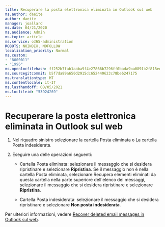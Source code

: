 ```yaml
---
title: Recuperare la posta elettronica eliminata in Outlook sul web
ms.author: daeite
author: daeite
manager: joallard
ms.date: 04/21/2020
ms.audience: Admin
ms.topic: article
ms.service: o365-administration
ROBOTS: NOINDEX, NOFOLLOW
localization_priority: Normal
ms.custom:
- "8000011"
- "1996"
ms.openlocfilehash: ff252b7fab1aaba9f4e27866b7296ff0bada9ba0891b2f818eda4b7e7a3a3c31
ms.sourcegitcommit: b5f7da89a650d2915dc652449623c78be6247175
ms.translationtype: MT
ms.contentlocale: it-IT
ms.lasthandoff: 08/05/2021
ms.locfileid: "53924269"
---
```

# <a name="recover-deleted-email-in-outlook-on-the-web"></a>Recuperare la posta elettronica eliminata in Outlook sul web

1. Nel riquadro sinistro selezionare la cartella Posta eliminata o La cartella Posta indesiderata.

2. Eseguire una delle operazioni seguenti:

    - Cartella Posta eliminata: selezionare il messaggio che si desidera ripristinare e selezionare **Ripristina**. Se il messaggio non è nella cartella  Posta eliminata, selezionare Recupera elementi eliminati da questa cartella nella parte superiore dell'elenco dei messaggi, selezionare il messaggio che si desidera ripristinare e selezionare **Ripristina**.

    - Cartella Posta indesiderata: selezionare il messaggio che si desidera ripristinare e selezionare **Non posta indesiderata**.

Per ulteriori informazioni, vedere [Recover deleted email messages in Outlook sul web](https://support.office.com/article/a8ca78ac-4721-4066-95dd-571842e9fb11).
